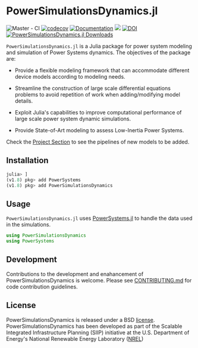# PowerSimulationsDynamics.jl

![Master - CI](https://github.com/NREL-Sienna/PowerSimulationsDynamics.jl/workflows/Master%20-%20CI/badge.svg?branch=main)
[![codecov](https://codecov.io/gh/NREL-Sienna/PowerSimulationsDynamics.jl/branch/main/graph/badge.svg)](https://codecov.io/gh/NREL-Sienna/PowerSimulationsDynamics.jl)
[![Documentation](https://github.com/NREL-Sienna/PowerSimulationsDynamics.jl/workflows/Documentation/badge.svg)](https://nrel-sienna.github.io/PowerSimulationsDynamics.jl/stable)
[<img src="https://img.shields.io/badge/slack-@SIIP/PSID-blue.svg?logo=slack">](https://join.slack.com/t/nrel-siip/shared_invite/zt-glam9vdu-o8A9TwZTZqqNTKHa7q3BpQ)
[![DOI](https://zenodo.org/badge/280242020.svg)](https://zenodo.org/badge/latestdoi/280242020) [![PowerSimulationsDynamics.jl Downloads](https://shields.io/endpoint?url=https://pkgs.genieframework.com/api/v1/badge/PowerSimulationsDynamics)](https://pkgs.genieframework.com?packages=PowerSimulationsDynamics)

`PowerSimulationsDynamics.jl` is a Julia package for power system modeling and simulation of Power Systems dynamics. The objectives of the package are:

- Provide a flexible modeling framework that can accommodate different device models according to modeling needs.

- Streamline the construction of large scale differential equations problems to avoid repetition of work when adding/modifying model details.

- Exploit Julia's capabilities to improve computational performance of large scale power system dynamic simulations.

- Provide State-of-Art modeling to assess Low-Inertia Power Systems.

Check the [Project Section](https://github.com/NREL-SIIP/PowerSimulationsDynamics.jl/projects/1) to see the pipelines of new models to be added.

## Installation

```julia
julia> ]
(v1.8) pkg> add PowerSystems
(v1.8) pkg> add PowerSimulationsDynamics
```

## Usage

`PowerSimulationsDynamics.jl` uses [PowerSystems.jl](https://github.com/NREL/PowerSystems.jl) to handle the data used in the simulations.

```julia
using PowerSimulationsDynamics
using PowerSystems
```

## Development

Contributions to the development and enahancement of PowerSimulationsDynamics is welcome. Please see [CONTRIBUTING.md](https://github.com/NREL-SIIP/PowerSimulationsDynamics.jl/blob/master/CONTRIBUTING.md) for code contribution guidelines.

## License

PowerSimulationsDynamics is released under a BSD [license](https://github.com/NREL-Sienna/PowerSimulationsDynamics.jl/blob/master/LICENSE).
PowerSimulationsDynamics has been developed as part of the Scalable Integrated Infrastructure Planning (SIIP) initiative at the U.S. Department of Energy's National Renewable Energy Laboratory ([NREL](https://www.nrel.gov/))
